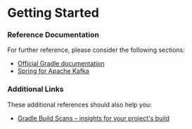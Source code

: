 # Getting Started

### Reference Documentation
For further reference, please consider the following sections:

* [Official Gradle documentation](https://docs.gradle.org)
* [Spring for Apache Kafka](https://docs.spring.io/spring-boot/docs/{bootVersion}/reference/htmlsingle/#boot-features-kafka)

### Additional Links
These additional references should also help you:

* [Gradle Build Scans – insights for your project's build](https://scans.gradle.com#gradle)

